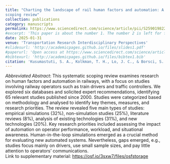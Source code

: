 ```yaml
---
title: "Charting the landscape of rail human factors and automation: A systematic
scoping review"
collection: publications
category: manuscripts
permalink: https://www.sciencedirect.com/science/article/pii/S2590198225000296
#excerpt: 'This paper is about the number 1. The number 2 is left for future work.'
date: 2025-01-31
venue: 'Transportation Research Interdisciplinary Perspectives'
#slidesurl: 'http://academicpages.github.io/files/slides1.pdf'
#paperurl: 'Open access at https://www.sciencedirect.com/science/article/pii/S2590198225000296'
#bibtexurl: 'http://academicpages.github.io/files/bibtex1.bib'
citation: 'Kusumastuti, S. A., Kolkman, T. H., Lo, J. C., & Borsci, S. (2025). Charting the landscape of rail human factors and automation: A systematic scoping review. <I>Transportation Research Interdisciplinary Perspectives,</i> 30, 101350.' 
---
```

<I>Abbreviated Abstract</i>: This systematic scoping review examines research on human factors and automation in railways, with a focus on studies involving railway operators such as train drivers and traffic controllers. We explored six databases and solicited expert recommendations, identifying 65 relevant studies published since 2000. Studies were categorized based on methodology and analysed to identify key themes, measures, and research priorities. The review revealed five main types of studies: empirical simulations (32%), non-simulation studies (25%), literature reviews (8%), analysis of existing technologies (31%), and new technologies (20%). Key research priorities included assessing the impact of automation on operator performance, workload, and situational awareness. Human-in-the-loop simulations emerged as a crucial method for evaluating new automated systems. Nevertheless, gaps emerged, e.g., studies focus mainly on drivers, use small sample sizes, and pay little attention to operators’ communications. 
<br>Link to supplementary material: https://osf.io/3sxw7/files/osfstorage
